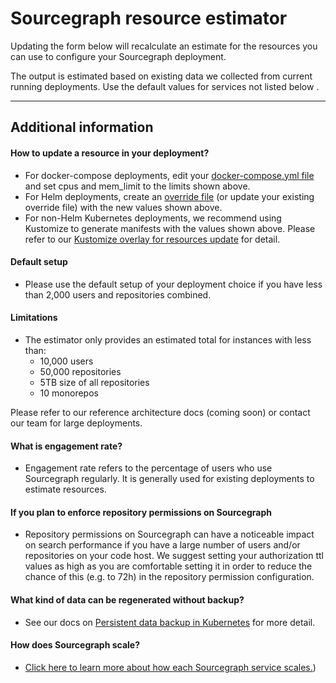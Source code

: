 <style>
.estimator label {
    display: flex;
}

.estimator .radioInput label {
    display: inline-flex;
    align-items: center;
    margin-left: .5rem;
}

.estimator .radioInput label span {
    margin-left: .25rem;
    margin-right: .25rem;
}

.estimator input[type=range] {
    width: 15rem;
}

.estimator .post-label {
    font-size: 16px;
    margin-left: 0.5rem;
}

.estimator .copy-as-markdown {
    width: 100%;
    height: 8rem;
}

.estimator a[title]:hover:after {
  content: attr(title);
  background: red;
  position: relative;
  z-index: 1000;
  top: 16px;
  left: 0;
}

</style>

<script src="https://storage.googleapis.com/sourcegraph-resource-estimator/go_1_18_wasm_exec.js"></script>
<script src="https://storage.googleapis.com/sourcegraph-resource-estimator/launch_script.js?v2" version="d0537bf"></script>

# Sourcegraph resource estimator

Updating the form below will recalculate an estimate for the resources you can use to configure your Sourcegraph deployment.

The output is estimated based on existing data we collected from current running deployments. Use the default values for services not listed below .

<form id="root"></form>

---

## Additional information

#### How to update a resource in your deployment?

- For docker-compose deployments, edit your [docker-compose.yml file](https://github.com/sourcegraph/deploy-sourcegraph-docker/blob/master/docker-compose/docker-compose.yaml) and set cpus and mem_limit to the limits shown above.
- For Helm deployments, create an [override file](https://github.com/sourcegraph/deploy-sourcegraph-helm/blob/main/charts/sourcegraph/examples/common-modifications/override.yaml) (or update your existing override file) with the new values shown above.
- For non-Helm Kubernetes deployments, we recommend using Kustomize to generate manifests with the values shown above. Please refer to our [Kustomize overlay for resources update](https://github.com/sourcegraph/deploy-sourcegraph/tree/master/overlays/resources-update) for detail.

#### Default setup

- Please use the default setup of your deployment choice if you have less than 2,000 users and repositories combined. 

#### Limitations
- The estimator only provides an estimated total for instances with less than:
    - 10,000 users
    - 50,000 repositories
    - 5TB size of all repositories
    - 10 monorepos

Please refer to our reference architecture docs (coming soon) or contact our team for large deployments.

#### What is engagement rate?

- Engagement rate refers to the percentage of users who use Sourcegraph regularly. It is generally used for existing deployments to estimate resources.

#### If you plan to enforce repository permissions on Sourcegraph

- Repository permissions on Sourcegraph can have a noticeable impact on search performance if you have a large number of users and/or repositories on your code host. We suggest setting your authorization ttl values as high as you are comfortable setting it in order to reduce the chance of this (e.g. to 72h) in the repository permission configuration.

#### What kind of data can be regenerated without backup?

- See our docs on [Persistent data backup in Kubernetes](https://docs.sourcegraph.com/admin/deploy/migrate-backup#persistent-data-backup-in-kubernetes) for more detail.

#### How does Sourcegraph scale?

- [Click here to learn more about how each Sourcegraph service scales.](scale.md))
